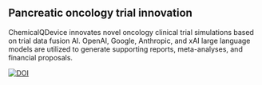 ## Pancreatic oncology trial innovation

 
ChemicalQDevice innovates novel oncology clinical trial simulations based on trial data fusion AI. OpenAI, Google, Anthropic, and xAI large language models are utilized to generate supporting reports, meta-analyses, and financial proposals.

[![DOI](https://zenodo.org/badge/DOI/10.5281/zenodo.13273141.svg)](https://doi.org/10.5281/zenodo.13273141)


